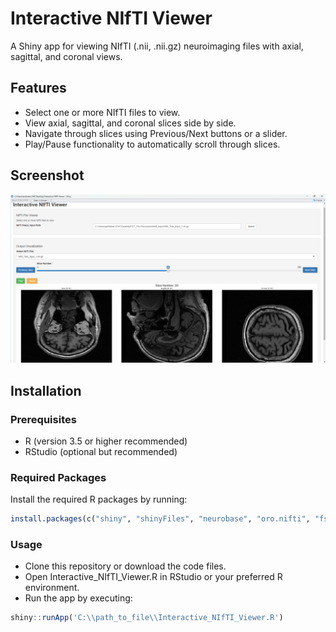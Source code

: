 # Interactive NIfTI Viewer
A Shiny app for viewing NIfTI (.nii, .nii.gz) neuroimaging files with axial, sagittal, and coronal views.

## Features

- Select one or more NIfTI files to view.
- View axial, sagittal, and coronal slices side by side.
- Navigate through slices using Previous/Next buttons or a slider.
- Play/Pause functionality to automatically scroll through slices.

## Screenshot

![Screenshot](UI_Main.png "App Screenshot")



## Installation

### Prerequisites

- R (version 3.5 or higher recommended)
- RStudio (optional but recommended)


### Required Packages

Install the required R packages by running:

```R
install.packages(c("shiny", "shinyFiles", "neurobase", "oro.nifti", "fs"))
```

### Usage
- Clone this repository or download the code files.
- Open Interactive_NIfTI_Viewer.R in RStudio or your preferred R environment.
- Run the app by executing:

```R
shiny::runApp('C:\\path_to_file\\Interactive_NIfTI_Viewer.R')
```
